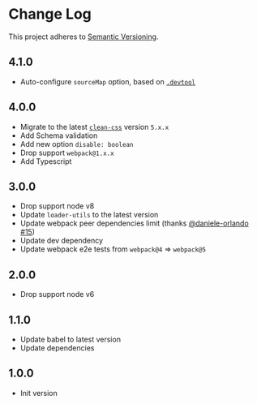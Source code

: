 # Change Log

This project adheres to [Semantic Versioning](http://semver.org/).

## 4.1.0

- Auto-configure `sourceMap` option, based on [`.devtool`](https://webpack.js.org/configuration/devtool/#devtool)

## 4.0.0

- Migrate to the latest [`clean-css`](https://clean-css.github.io/) version `5.x.x`
- Add Schema validation
- Add new option `disable: boolean`
- Drop support `webpack@1.x.x`
- Add Typescript

## 3.0.0

- Drop support node v8
- Update `loader-utils` to the latest version
- Update webpack peer dependencies limit (thanks [@daniele-orlando](https://github.com/daniele-orlando) [#15](https://github.com/retyui/clean-css-loader/issues/15))
- Update dev dependency
- Update webpack e2e tests from `webpack@4` => `webpack@5`

## 2.0.0

- Drop support node v6

## 1.1.0

- Update babel to latest version
- Update dependencies

## 1.0.0

- Init version
